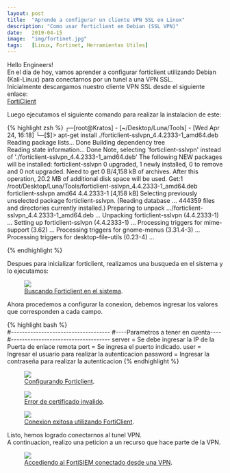 ```yaml
---
layout: post
title:  "Aprende a configurar un cliente VPN SSL en Linux"
description: "Como usar forticlient en Debian (SSL VPN)"
date:   2019-04-15
image:  "img/fortinet.jpg"
tags:   [Linux, Fortinet, Herramientas Utiles]
---
```


Hello Engineers!  
En el dia de hoy, vamos aprender a configurar forticlient utilizando Debian (Kali-Linux) para conectarnos por un tunel a una VPN SSL.  
Inicialmente descargamos nuestro cliente VPN SSL desde el siguiente enlace:    
[FortiClient](https://drive.google.com/file/d/1kUeoPt4jgJVtdDTDZtRSoGeRX2CwsxAB/view?usp=sharing)  

Luego ejecutamos el siguiente comando para realizar la instalacion de este:  

{% highlight zsh %}
┌─[root@Kratos] - [~/Desktop/Luna/Tools] - [Wed Apr 24, 16:18]
└─[$]> apt-get install ./forticlient-sslvpn_4.4.2333-1_amd64.deb
Reading package lists... Done
Building dependency tree       
Reading state information... Done
Note, selecting 'forticlient-sslvpn' instead of './forticlient-sslvpn_4.4.2333-1_amd64.deb'
The following NEW packages will be installed:
  forticlient-sslvpn
0 upgraded, 1 newly installed, 0 to remove and 0 not upgraded.
Need to get 0 B/4,158 kB of archives.
After this operation, 20.2 MB of additional disk space will be used.
Get:1 /root/Desktop/Luna/Tools/forticlient-sslvpn_4.4.2333-1_amd64.deb forticlient-sslvpn amd64 4.4.2333-1 [4,158 kB]
Selecting previously unselected package forticlient-sslvpn.
(Reading database ... 444359 files and directories currently installed.)
Preparing to unpack .../forticlient-sslvpn_4.4.2333-1_amd64.deb ...
Unpacking forticlient-sslvpn (4.4.2333-1) ...
Setting up forticlient-sslvpn (4.4.2333-1) ...
Processing triggers for mime-support (3.62) ...
Processing triggers for gnome-menus (3.31.4-3) ...
Processing triggers for desktop-file-utils (0.23-4) ...

{% endhighlight %}  

Despues para inicializar forticlient, realizamos una busqueda en el sistema y lo ejecutamos:  

<figure>
  <img src="{{site.baseurl}}/img/SearchForticlient.png" >
	<figcaption>
    <a href="{{site.baseurl}}/img/SearchForticlient.png" title="Buscando Forticlient en el sistema">Buscando Forticlient en el sistema</a>.
  </figcaption>
</figure>

Ahora procedemos a configurar la conexion, debemos ingresar los valores que corresponden a cada campo.  

{% highlight bash %}  
#------------------------------------
#----Parametros a tener en cuenta----
#------------------------------------
server = Se debe ingresar la IP de la Puerta de enlace remota
port = Se ingresa el puerto indicado.
user = Ingresar el usuario para realizar la autenticacion
password = Ingresar la contraseña para realizar la autenticacion
{% endhighlight %}  

<figure>
  <img src="{{site.baseurl}}/img/ConfigForticlient.png" >
	<figcaption>
    <a href="{{site.baseurl}}/img/ConfigForticlient.png" title="Configurando Forticlient">Configurando Forticlient</a>.
  </figcaption>
</figure>

<figure>
  <img src="{{site.baseurl}}/img/CertInvalidForticlient.png" >
	<figcaption>
    <a href="{{site.baseurl}}/img/CertInvalidForticlient.png" title="Error de certificado invalido">Error de certificado invalido</a>.
  </figcaption>
</figure>

<figure>
  <img src="{{site.baseurl}}/img/ConnectForticlient.png" >
	<figcaption>
    <a href="{{site.baseurl}}/img/ConnectForticlient.png" title="Conexion exitosa utilizando FortiClient">Conexion exitosa utilizando FortiClient</a>.
  </figcaption>
</figure>

Listo, hemos logrado conectarnos al tunel VPN.  
A continuacion, realizo una peticion a un recurso que hace parte de la VPN.  

<figure>
  <img src="{{site.baseurl}}/img/OpenFortiSIEM.png" >
	<figcaption>
    <a href="{{site.baseurl}}/img/OpenFortiSIEM.png" title="Accediendo al FortiSIEM conectado desde una VPN">Accediendo al FortiSIEM conectado desde una VPN</a>.
  </figcaption>
</figure>

